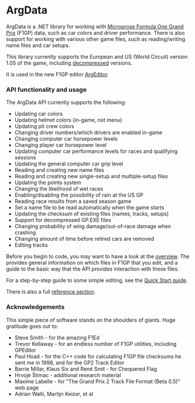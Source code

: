 # ArgData

ArgData is a .NET library for working with [Microprose Formula One Grand Prix](https://en.wikipedia.org/wiki/Formula_One_Grand_Prix_(video_game)) (F1GP) data, such as car colors and driver performance. There is also support for working with various other game files, such as reading/writing name files and car setups.

This library currently supports the European and US (World Circuit) version 1.05 of the game, including [decompressed](./decompressed-exe) versions.

It is used in the new F1GP editor [ArgEditor](http://manicomio.se/argeditor).


### API functionality and usage

The ArgData API currently supports the following:

* Updating car colors
* Updating helmet colors (in-game, not menu)
* Updating pit crew colors
* Changing driver numbers/which drivers are enabled in-game
* Changing computer car horsepower levels
* Changing player car horsepower level
* Updating computer car performance levels for races and qualifying sessions
* Updating the general computer car grip level
* Reading and creating new name files
* Reading and creating new single-setup and multiple-setup files
* Updating the points system
* Changing the likelihood of wet races
* Enabling/disabling the possibility of rain at the US GP
* Reading race results from a saved season game
* Set a name file to be read automatically when the game starts
* Updating the checksum of existing files (names, tracks, setups)
* Support for decompressed GP.EXE files
* Changing probability of wing damage/out-of-race damage when crashing
* Changing amount of time before retired cars are removed
* Editing tracks

Before you begin to code, you may want to have a look at the [overview](./overview).
The provides general information on which files in F1GP that you edit, and a guide to
the basic way that the API provides interaction with these files.

For a step-by-step guide to some simple editing, see the [Quick Start guide](./quick-start).

There is also a full [reference section](./api/reference.md).


### Acknowledgements

This simple piece of software stands on the shoulders of giants. Huge gratitude goes out to:

* Steve Smith - for the amazing F1Ed
* Trevor Kellaway - for an endless number of F1GP utilities, including GPEditor
* Paul Hoad - for the C++ code for calculating F1GP file checksums he sent me in 1998, and for the GP2 Track Editor
* Barrie Millar, Klaus Six and René Smit - for Chequered Flag
* Hrvoje Štimac - additional research material
* Maxime Labelle - for "The Grand Prix 2 Track File Format (Beta 0.5)" web page
* Adrian Walti, Martijn Keizer, et al
